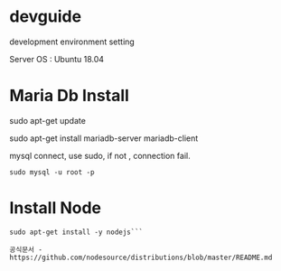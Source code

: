 # devguide
development environment setting

Server OS : Ubuntu 18.04

# Maria Db Install

sudo apt-get update

sudo apt-get install mariadb-server mariadb-client

mysql connect, use sudo, if not , connection fail.

```sudo mysql -u root -p```

# Install Node

```curl -sL https://deb.nodesource.com/setup_11.x | sudo -E bash -
sudo apt-get install -y nodejs```

공식문서 - https://github.com/nodesource/distributions/blob/master/README.md




